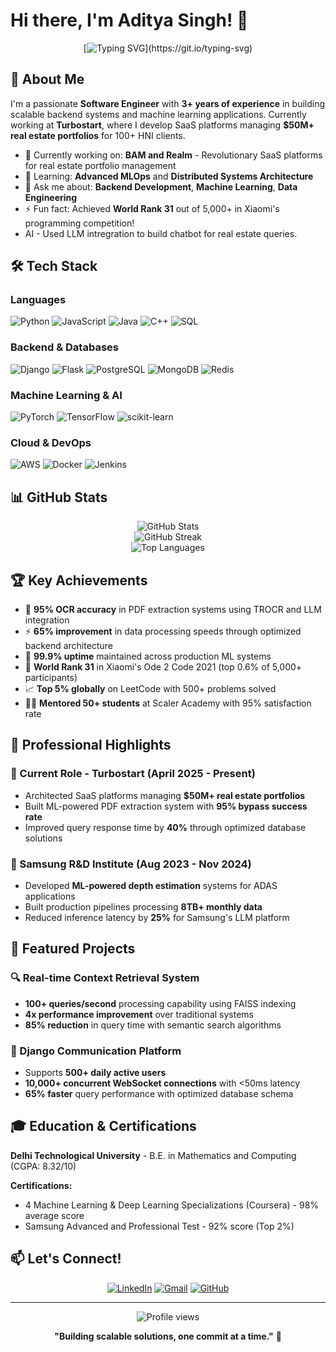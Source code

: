 # Hi there, I'm Aditya Singh! 👋

<div align="center">
  
[![Typing SVG](https://readme-typing-svg.herokuapp.com?font=Fira+Code&pause=1000&color=2E9FD8&center=true&vCenter=true&width=435&lines=Software+Engineer+%7C+ML+Enthusiast;Backend+Systems+Architect;3%2B+Years+of+Experience;Always+Learning+Something+New!)](https://git.io/typing-svg)

</div>

## 🚀 About Me

I'm a passionate **Software Engineer** with **3+ years of experience** in building scalable backend systems and machine learning applications. Currently working at **Turbostart**, where I develop SaaS platforms managing **$50M+ real estate portfolios** for 100+ HNI clients.

- 🔭 Currently working on: **BAM and Realm** - Revolutionary SaaS platforms for real estate portfolio management
- 🌱 Learning: **Advanced MLOps** and **Distributed Systems Architecture**
- 💬 Ask me about: **Backend Development**, **Machine Learning**, **Data Engineering**
- ⚡ Fun fact: Achieved **World Rank 31** out of 5,000+ in Xiaomi's programming competition!
- AI - Used LLM intregration to build chatbot for real estate queries.

## 🛠️ Tech Stack

### Languages
![Python](https://img.shields.io/badge/Python-3776AB?style=for-the-badge&logo=python&logoColor=white)
![JavaScript](https://img.shields.io/badge/JavaScript-F7DF1E?style=for-the-badge&logo=javascript&logoColor=black)
![Java](https://img.shields.io/badge/Java-ED8B00?style=for-the-badge&logo=java&logoColor=white)
![C++](https://img.shields.io/badge/C%2B%2B-00599C?style=for-the-badge&logo=c%2B%2B&logoColor=white)
![SQL](https://img.shields.io/badge/SQL-336791?style=for-the-badge&logo=postgresql&logoColor=white)

### Backend & Databases
![Django](https://img.shields.io/badge/Django-092E20?style=for-the-badge&logo=django&logoColor=white)
![Flask](https://img.shields.io/badge/Flask-000000?style=for-the-badge&logo=flask&logoColor=white)
![PostgreSQL](https://img.shields.io/badge/PostgreSQL-316192?style=for-the-badge&logo=postgresql&logoColor=white)
![MongoDB](https://img.shields.io/badge/MongoDB-4EA94B?style=for-the-badge&logo=mongodb&logoColor=white)
![Redis](https://img.shields.io/badge/Redis-DC382D?style=for-the-badge&logo=redis&logoColor=white)

### Machine Learning & AI
![PyTorch](https://img.shields.io/badge/PyTorch-EE4C2C?style=for-the-badge&logo=pytorch&logoColor=white)
![TensorFlow](https://img.shields.io/badge/TensorFlow-FF6F00?style=for-the-badge&logo=tensorflow&logoColor=white)
![scikit-learn](https://img.shields.io/badge/scikit--learn-F7931E?style=for-the-badge&logo=scikit-learn&logoColor=white)

### Cloud & DevOps
![AWS](https://img.shields.io/badge/AWS-232F3E?style=for-the-badge&logo=amazon-aws&logoColor=white)
![Docker](https://img.shields.io/badge/Docker-2496ED?style=for-the-badge&logo=docker&logoColor=white)
![Jenkins](https://img.shields.io/badge/Jenkins-D24939?style=for-the-badge&logo=jenkins&logoColor=white)

## 📊 GitHub Stats

<div align="center">
  <img src="https://github-readme-stats.vercel.app/api?username=aditya-singh0&show_icons=true&theme=radical&hide_border=true&count_private=true" alt="GitHub Stats" />
</div>

<div align="center">
  <img src="https://github-readme-streak-stats.herokuapp.com/?user=aditya-singh0&theme=radical&hide_border=true" alt="GitHub Streak" />
</div>

<div align="center">
  <img src="https://github-readme-stats.vercel.app/api/top-langs/?username=aditya-singh0&layout=compact&theme=radical&hide_border=true" alt="Top Languages" />
</div>

## 🏆 Key Achievements

- 🎯 **95% OCR accuracy** in PDF extraction systems using TROCR and LLM integration
- ⚡ **65% improvement** in data processing speeds through optimized backend architecture
- 🚀 **99.9% uptime** maintained across production ML systems
- 🏅 **World Rank 31** in Xiaomi's Ode 2 Code 2021 (top 0.6% of 5,000+ participants)
- 📈 **Top 5% globally** on LeetCode with 500+ problems solved
- 👨‍🏫 **Mentored 50+ students** at Scaler Academy with 95% satisfaction rate

## 💼 Professional Highlights

### 🏢 Current Role - Turbostart (April 2025 - Present)
- Architected SaaS platforms managing **$50M+ real estate portfolios**
- Built ML-powered PDF extraction system with **95% bypass success rate**
- Improved query response time by **40%** through optimized database solutions

### 🔬 Samsung R&D Institute (Aug 2023 - Nov 2024)
- Developed **ML-powered depth estimation** systems for ADAS applications
- Built production pipelines processing **8TB+ monthly data**
- Reduced inference latency by **25%** for Samsung's LLM platform

## 🌟 Featured Projects

### 🔍 Real-time Context Retrieval System
- **100+ queries/second** processing capability using FAISS indexing
- **4x performance improvement** over traditional systems
- **85% reduction** in query time with semantic search algorithms

### 💬 Django Communication Platform
- Supports **500+ daily active users**
- **10,000+ concurrent WebSocket connections** with <50ms latency
- **65% faster** query performance with optimized database schema

## 🎓 Education & Certifications

**Delhi Technological University** - B.E. in Mathematics and Computing (CGPA: 8.32/10)

**Certifications:**
- 4 Machine Learning & Deep Learning Specializations (Coursera) - 98% average score
- Samsung Advanced and Professional Test - 92% score (Top 2%)

## 📫 Let's Connect!

<div align="center">

[![LinkedIn](https://img.shields.io/badge/LinkedIn-0077B5?style=for-the-badge&logo=linkedin&logoColor=white)](https://linkedin.com/in/aditya-singh-21092000)
[![Gmail](https://img.shields.io/badge/Gmail-D14836?style=for-the-badge&logo=gmail&logoColor=white)](mailto:adityasinghw84it@gmail.com)
[![GitHub](https://img.shields.io/badge/GitHub-100000?style=for-the-badge&logo=github&logoColor=white)](https://github.com/aditya-singh0)

</div>

---

<div align="center">
  <img src="https://komarev.com/ghpvc/?username=aditya-singh0&color=brightgreen&style=flat-square&label=Profile+Views" alt="Profile views" />
</div>

<div align="center">
  
**"Building scalable solutions, one commit at a time."** 🚀

</div>
